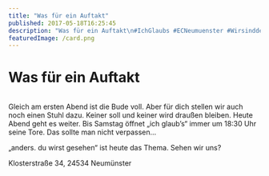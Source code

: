 ```yaml
---
title: "Was für ein Auftakt"
published: 2017-05-18T16:25:45
description: "Was für ein Auftakt\n#IchGlaubs #ECNeumuenster #WirsindderNordbund"
featuredImage: /card.png
---
```


# Was für ein Auftakt

<img loading="lazy" src="/old/ICHGLAUBs-2017_05_Do-5-001.jpg" alt>

Gleich am ersten Abend ist die Bude voll. Aber für dich stellen wir auch noch einen Stuhl dazu. Keiner soll und keiner wird draußen bleiben. Heute Abend geht es weiter. Bis Samstag öffnet &#8222;ich glaub&#8217;s&#8220; immer um 18:30 Uhr seine Tore. Das sollte man nicht verpassen&#8230;

&#8222;anders. du wirst gesehen&#8220; ist heute das Thema. Sehen wir uns?

Klosterstraße 34, 24534 Neumünster

<img loading="lazy" src="/old/ICHGLAUBs-2017_05_Do-1-001.jpg" alt> <img loading="lazy" src="/old/ICHGLAUBs-2017_05_Do-20-001.jpg" alt>